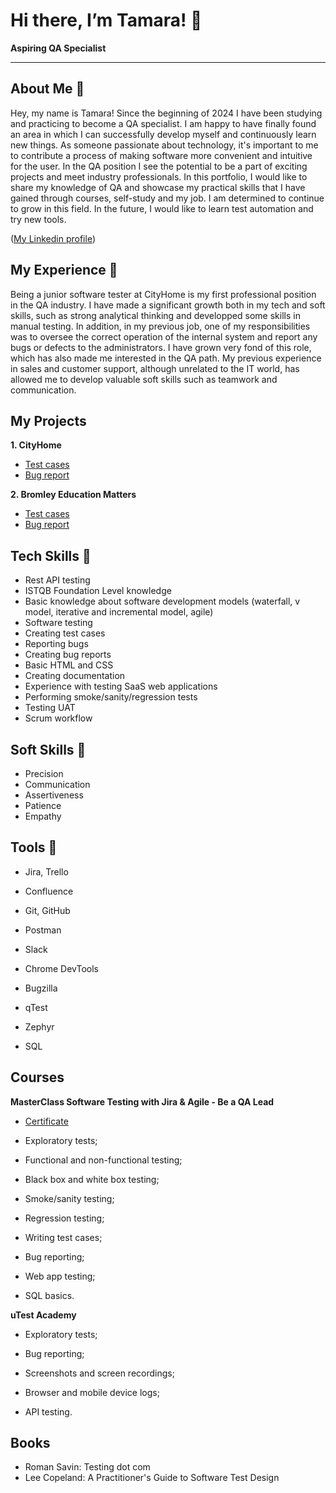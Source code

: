 
# Hi there, I’m Tamara! 👋

**Aspiring QA Specialist**

---

## About Me 🌟

Hey, my name is Tamara! Since the beginning of 2024 I have been studying and practicing to become a QA specialist. I am happy to have finally found an area in which I can successfully develop myself and continuously learn new things. As someone passionate about technology, it's important to me to contribute a process of making software more convenient and intuitive for the user. In the QA position I see the potential to be a part of exciting projects and meet industry professionals. In this portfolio, I would like to share my knowledge of QA and showcase my practical skills that I have gained through courses, self-study and my job. I am determined to continue to grow in this field. In the future, I would like to learn test automation and try new tools.

([My Linkedin profile](https://www.linkedin.com/in/tamara-ljesevic-14b479109/))

## My Experience 🏢

Being a junior software tester at CityHome is my first professional position in the QA industry. I have made a significant growth both in my tech and soft skills, such as strong analytical thinking and developped some skills in manual testing. In addition, in my previous job, one of my responsibilities was to oversee the correct operation of the internal system and report any bugs or defects to the administrators. I have grown very fond of this role, which has also made me interested in the QA path. My previous experience in sales and customer support, although unrelated to the IT world, has allowed me to develop valuable soft skills such as teamwork and communication.

## My Projects

**1. CityHome**
   + [Test cases](https://docs.google.com/spreadsheets/d/1SKOzREDbi30gKLxgSaKxKzKc-83hn-F2_-RJrp7gndM/edit?usp=sharing)
   + [Bug report](https://docs.google.com/spreadsheets/d/1EsTFqvUm-x6p-R8Knp3rziel_kVThVU0HUXcFb8BpsU/edit?usp=sharing)
     
  
**2. Bromley Education Matters**
   + [Test cases](https://docs.google.com/spreadsheets/d/1sBQx6XcLH2kHlfuYJIX1AS_WTNVm1p2JF-c1YMQbxwc/edit?usp=sharing)
   + [Bug report](https://docs.google.com/spreadsheets/d/1h9ThEZYGoLbu6XJgRaQTrejF8Y0nhHKowg7584Am_hI/edit?usp=sharing)
   

## Tech Skills 🔧
+ Rest API testing
+ ISTQB Foundation Level knowledge
+ Basic knowledge about software development models (waterfall, v model, iterative and incremental model, agile)
+ Software testing
+ Creating test cases
+ Reporting bugs
+ Creating bug reports
+ Basic HTML and CSS
+ Creating documentation
+ Experience with testing SaaS web applications
+ Performing smoke/sanity/regression tests
+ Testing UAT
+ Scrum workflow

## Soft Skills 📁
+ Precision
+ Communication
+ Assertiveness
+ Patience
+ Empathy

## Tools 🔧
+ Jira, Trello

+ Confluence

+ Git, GitHub

+ Postman

+ Slack

+ Chrome DevTools

+ Bugzilla

+ qTest

+ Zephyr

+ SQL

## Courses
**MasterClass Software Testing with Jira & Agile - Be a QA Lead**

+ [Certificate](https://www.udemy.com/certificate/UC-5ae6099b-5e2f-48a8-b4ea-b195f0dbdc51/)

- Exploratory tests;

- Functional and non-functional testing;

- Black box and white box testing;

- Smoke/sanity testing;

- Regression testing;

- Writing test cases;

- Bug reporting;

- Web app testing;

- SQL basics.


**uTest Academy**

- Exploratory tests;

- Bug reporting;

- Screenshots and screen recordings;

- Browser and mobile device logs;

- API testing.

## Books
+ Roman Savin: Testing dot com
+ Lee Copeland: A Practitioner's Guide to Software Test Design

